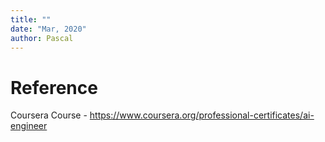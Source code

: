 ```yaml
---
title: ""
date: "Mar, 2020"
author: Pascal
---
```


# Reference
  Coursera Course - https://www.coursera.org/professional-certificates/ai-engineer
